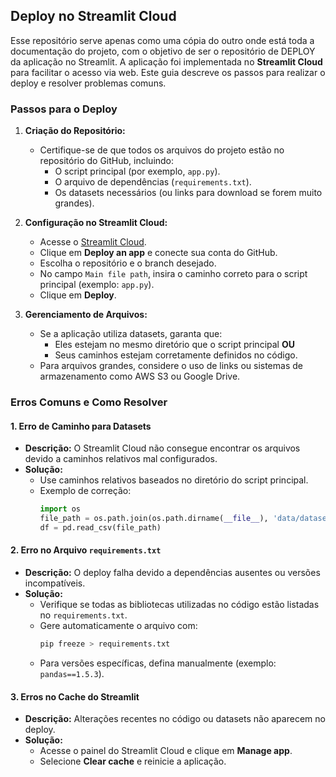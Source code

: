 ## Deploy no Streamlit Cloud

Esse repositório serve apenas como uma cópia do outro onde está toda a documentação do projeto, com o objetivo de ser o repositório de DEPLOY da aplicação no Streamlit. A aplicação foi implementada no **Streamlit Cloud** para facilitar o acesso via web. Este guia descreve os passos para realizar o deploy e resolver problemas comuns.

### Passos para o Deploy

1. **Criação do Repositório:**
   - Certifique-se de que todos os arquivos do projeto estão no repositório do GitHub, incluindo:
     - O script principal (por exemplo, `app.py`).
     - O arquivo de dependências (`requirements.txt`).
     - Os datasets necessários (ou links para download se forem muito grandes).

2. **Configuração no Streamlit Cloud:**
   - Acesse o [Streamlit Cloud](https://streamlit.io/cloud).
   - Clique em **Deploy an app** e conecte sua conta do GitHub.
   - Escolha o repositório e o branch desejado.
   - No campo `Main file path`, insira o caminho correto para o script principal (exemplo: `app.py`).
   - Clique em **Deploy**.

3. **Gerenciamento de Arquivos:**
   - Se a aplicação utiliza datasets, garanta que:
     - Eles estejam no mesmo diretório que o script principal **OU**
     - Seus caminhos estejam corretamente definidos no código.
   - Para arquivos grandes, considere o uso de links ou sistemas de armazenamento como AWS S3 ou Google Drive.

### Erros Comuns e Como Resolver

#### 1. **Erro de Caminho para Datasets**
   - **Descrição:** O Streamlit Cloud não consegue encontrar os arquivos devido a caminhos relativos mal configurados.
   - **Solução:**
     - Use caminhos relativos baseados no diretório do script principal.
     - Exemplo de correção:
       ```python
       import os
       file_path = os.path.join(os.path.dirname(__file__), 'data/dataset.csv')
       df = pd.read_csv(file_path)
       ```

#### 2. **Erro no Arquivo `requirements.txt`**
   - **Descrição:** O deploy falha devido a dependências ausentes ou versões incompatíveis.
   - **Solução:**
     - Verifique se todas as bibliotecas utilizadas no código estão listadas no `requirements.txt`.
     - Gere automaticamente o arquivo com:
       ```bash
       pip freeze > requirements.txt
       ```
     - Para versões específicas, defina manualmente (exemplo: `pandas==1.5.3`).

#### 3. **Erros no Cache do Streamlit**
   - **Descrição:** Alterações recentes no código ou datasets não aparecem no deploy.
   - **Solução:**
     - Acesse o painel do Streamlit Cloud e clique em **Manage app**.
     - Selecione **Clear cache** e reinicie a aplicação.

